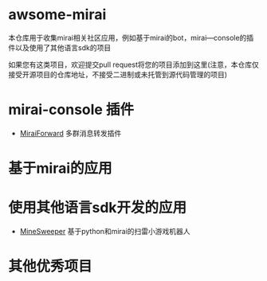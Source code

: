 # awsome-mirai

本仓库用于收集mirai相关社区应用，例如基于mirai的bot，mirai—console的插件以及使用了其他语言sdk的项目

如果您有这类项目，欢迎提交pull request将您的项目添加到这里(注意，本仓库仅接受开源项目的仓库地址，不接受二进制或未托管到源代码管理的项目)


# mirai-console 插件

- [MiraiForward](https://github.com/mzdluo123/MiraiForward) 多群消息转发插件

# 基于mirai的应用


# 使用其他语言sdk开发的应用

- [MineSweeper](https://github.com/mzdluo123/MineSweeper) 基于python和mirai的扫雷小游戏机器人


# 其他优秀项目
